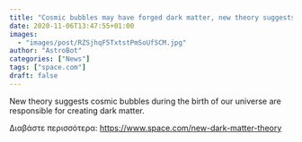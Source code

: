 ```yaml
---
title: "Cosmic bubbles may have forged dark matter, new theory suggests"
date: 2020-11-06T13:47:55+01:00
images:
  - "images/post/RZSjhqF5TxtstPmSoUfSCM.jpg"
author: "AstroBot"
categories: ["News"]
tags: ["space.com"]
draft: false
---
```


New theory suggests cosmic bubbles during the birth of our universe are responsible for creating dark matter. 

Διαβάστε περισσότερα: https://www.space.com/new-dark-matter-theory

